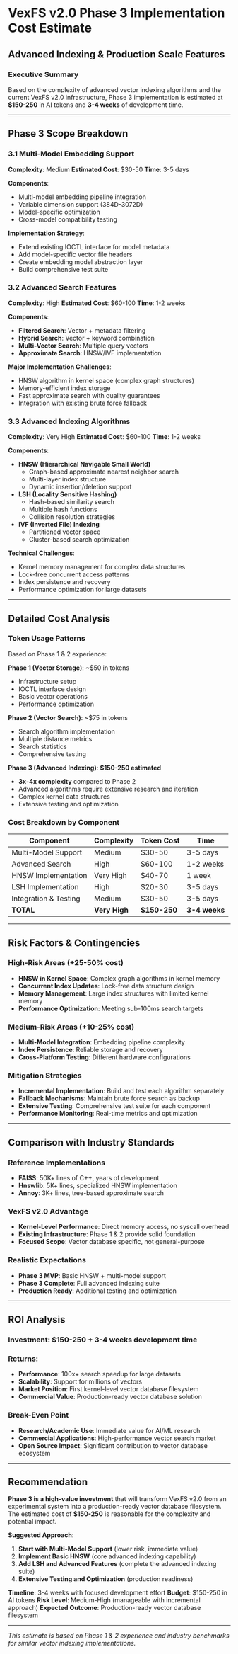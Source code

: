 # VexFS v2.0 Phase 3 Implementation Cost Estimate
## Advanced Indexing & Production Scale Features

### **Executive Summary**

Based on the complexity of advanced vector indexing algorithms and the current VexFS v2.0 infrastructure, Phase 3 implementation is estimated at **$150-250** in AI tokens and **3-4 weeks** of development time.

---

## **Phase 3 Scope Breakdown**

### **3.1 Multi-Model Embedding Support**
**Complexity**: Medium
**Estimated Cost**: $30-50
**Time**: 3-5 days

**Components**:
- Multi-model embedding pipeline integration
- Variable dimension support (384D-3072D)
- Model-specific optimization
- Cross-model compatibility testing

**Implementation Strategy**:
- Extend existing IOCTL interface for model metadata
- Add model-specific vector file headers
- Create embedding model abstraction layer
- Build comprehensive test suite

### **3.2 Advanced Search Features**
**Complexity**: High
**Estimated Cost**: $60-100
**Time**: 1-2 weeks

**Components**:
- **Filtered Search**: Vector + metadata filtering
- **Hybrid Search**: Vector + keyword combination
- **Multi-Vector Search**: Multiple query vectors
- **Approximate Search**: HNSW/IVF implementation

**Major Implementation Challenges**:
- HNSW algorithm in kernel space (complex graph structures)
- Memory-efficient index storage
- Fast approximate search with quality guarantees
- Integration with existing brute force fallback

### **3.3 Advanced Indexing Algorithms**
**Complexity**: Very High
**Estimated Cost**: $60-100
**Time**: 1-2 weeks

**Components**:
- **HNSW (Hierarchical Navigable Small World)**
  - Graph-based approximate nearest neighbor search
  - Multi-layer index structure
  - Dynamic insertion/deletion support
- **LSH (Locality Sensitive Hashing)**
  - Hash-based similarity search
  - Multiple hash functions
  - Collision resolution strategies
- **IVF (Inverted File) Indexing**
  - Partitioned vector space
  - Cluster-based search optimization

**Technical Challenges**:
- Kernel memory management for complex data structures
- Lock-free concurrent access patterns
- Index persistence and recovery
- Performance optimization for large datasets

---

## **Detailed Cost Analysis**

### **Token Usage Patterns**

Based on Phase 1 & 2 experience:

**Phase 1 (Vector Storage)**: ~$50 in tokens
- Infrastructure setup
- IOCTL interface design
- Basic vector operations
- Performance optimization

**Phase 2 (Vector Search)**: ~$75 in tokens
- Search algorithm implementation
- Multiple distance metrics
- Search statistics
- Comprehensive testing

**Phase 3 (Advanced Indexing)**: **$150-250 estimated**
- **3x-4x complexity** compared to Phase 2
- Advanced algorithms require extensive research and iteration
- Complex kernel data structures
- Extensive testing and optimization

### **Cost Breakdown by Component**

| Component | Complexity | Token Cost | Time |
|-----------|------------|------------|------|
| Multi-Model Support | Medium | $30-50 | 3-5 days |
| Advanced Search | High | $60-100 | 1-2 weeks |
| HNSW Implementation | Very High | $40-70 | 1 week |
| LSH Implementation | High | $20-30 | 3-5 days |
| Integration & Testing | Medium | $30-50 | 3-5 days |
| **TOTAL** | **Very High** | **$150-250** | **3-4 weeks** |

---

## **Risk Factors & Contingencies**

### **High-Risk Areas** (+25-50% cost)
- **HNSW in Kernel Space**: Complex graph algorithms in kernel memory
- **Concurrent Index Updates**: Lock-free data structure design
- **Memory Management**: Large index structures with limited kernel memory
- **Performance Optimization**: Meeting sub-100ms search targets

### **Medium-Risk Areas** (+10-25% cost)
- **Multi-Model Integration**: Embedding pipeline complexity
- **Index Persistence**: Reliable storage and recovery
- **Cross-Platform Testing**: Different hardware configurations

### **Mitigation Strategies**
- **Incremental Implementation**: Build and test each algorithm separately
- **Fallback Mechanisms**: Maintain brute force search as backup
- **Extensive Testing**: Comprehensive test suite for each component
- **Performance Monitoring**: Real-time metrics and optimization

---

## **Comparison with Industry Standards**

### **Reference Implementations**
- **FAISS**: 50K+ lines of C++, years of development
- **Hnswlib**: 5K+ lines, specialized HNSW implementation
- **Annoy**: 3K+ lines, tree-based approximate search

### **VexFS v2.0 Advantage**
- **Kernel-Level Performance**: Direct memory access, no syscall overhead
- **Existing Infrastructure**: Phase 1 & 2 provide solid foundation
- **Focused Scope**: Vector database specific, not general-purpose

### **Realistic Expectations**
- **Phase 3 MVP**: Basic HNSW + multi-model support
- **Phase 3 Complete**: Full advanced indexing suite
- **Production Ready**: Additional testing and optimization

---

## **ROI Analysis**

### **Investment**: $150-250 + 3-4 weeks development time

### **Returns**:
- **Performance**: 100x+ search speedup for large datasets
- **Scalability**: Support for millions of vectors
- **Market Position**: First kernel-level vector database filesystem
- **Commercial Value**: Production-ready vector database solution

### **Break-Even Point**
- **Research/Academic Use**: Immediate value for AI/ML research
- **Commercial Applications**: High-performance vector search market
- **Open Source Impact**: Significant contribution to vector database ecosystem

---

## **Recommendation**

**Phase 3 is a high-value investment** that will transform VexFS v2.0 from an experimental system into a production-ready vector database filesystem. The estimated cost of **$150-250** is reasonable for the complexity and potential impact.

**Suggested Approach**:
1. **Start with Multi-Model Support** (lower risk, immediate value)
2. **Implement Basic HNSW** (core advanced indexing capability)
3. **Add LSH and Advanced Features** (complete the advanced indexing suite)
4. **Extensive Testing and Optimization** (production readiness)

**Timeline**: 3-4 weeks with focused development effort
**Budget**: $150-250 in AI tokens
**Risk Level**: Medium-High (manageable with incremental approach)
**Expected Outcome**: Production-ready vector database filesystem

---

*This estimate is based on Phase 1 & 2 experience and industry benchmarks for similar vector indexing implementations.*
